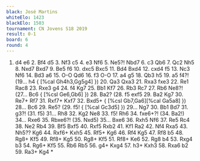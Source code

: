 ```yaml
---
black: José Martins
whiteElo: 1423
blackElo: 1503
tournament: CN Jovens S18 2019
result: 0-1
board: 6
round: 4
---
```


1. d4 e6 2. Bf4 d5 3. Nf3 c5 4. e3 Nf6 5. Ne5?! Nbd7 6. c3 Qb6 7. Qc2 Nh5 8. Nxd7 Bxd7 9. Be5 f6 10. dxc5 Bxc5 11. Bd4 Bxd4 12. cxd4 f5 13. Nc3 Nf6 14. Bd3 a6 15. O-O Qd6 16. f3 O-O 17. a4 g5 18. Qb3 h5 19. a5 f4?! (19... h4 { [%cal Gh4h3,Gg5g4] }) 20. Qa3 Qxa3 21. Rxa3 fxe3 22. Re1 Rac8 23. Rxe3 g4 24. f4 Kg7 25. Bb1 Kf7 26. Rb3 Rc7 27. Rb6 Ne8?! (27... Bc6 { [%csl Ge6,Gb6] }) 28. Ba2? (28. f5 exf5 29. Ba2 Kg7 30. Re7+ Rf7 31. Rxf7+ Kxf7 32. Bxd5+ { [%csl Gb7,Ga6][%cal Ga5a8] }) 28... Bc6 29. Re5? (29. f5! { [%cal Gc3d5] }) 29... Ng7 30. Bb1 Bd7 31. g3?! (31. f5) 31... Rh8 32. Kg2 Ne8 33. f5! Rh6 34. fxe6+?! (34. Ba2!) 34... Rxe6 35. Rbxe6?! (35. Nxd5) 35... Bxe6 36. Rxh5 Nf6 37. Re5 Rc4 38. Ne2 Rb4 39. Bf5 Bxf5 40. Rxf5 Rxb2 41. Kf1 Ra2 42. Nf4 Rxa5 43. Nh5?? Kg6 44. Rxf6+ Kxh5 45. Rf5+ Kg6 46. Rf4 Kg5 47. Rf8 b5 48. Rg8+ Kf5 49. Rf8+ Kg5 50. Rg8+ Kf5 51. Rf8+ Ke6 52. Rg8 b4 53. Rxg4 b3 54. Rg6+ Kf5 55. Rb6 Rb5 56. g4+ Kxg4 57. h3+ Kxh3 58. Rxa6 b2 59. Ra3+ Kg4 *
